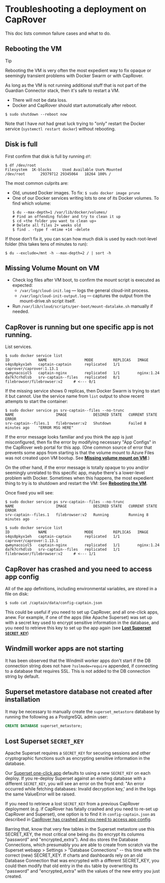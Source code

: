 # Troubleshooting a deployment on CapRover

This doc lists common failure cases and what to do.

## Rebooting the VM

> [!TIP]
> Rebooting the VM is very often the most expedient way to fix opaque or seemingly transient problems
> with Docker Swarm or with CapRover.

As long as the VM is not running additional stuff that is not part of the Guardian Connector stack, then
it's safe to restart a VM.
- There will not be data loss.
- Docker and CapRover should start automatically after reboot.

```
$ sudo shutdown --reboot now
```

Note that I have _not_ had great luck trying to "only" restart the Docker service (`systemctl restart docker`) without rebooting.


## Disk is full

First confirm that disk is full by running `df`:

```
$ df /dev/root
Filesystem 	1K-blocks 	  Used Available Use% Mounted
/dev/root   	29379712 29345064 	18264 100% /
```

The most common culprits are:
* Old, unused Docker images. To fix:
    `$ sudo docker image prune`
* One of our Docker services writing lots to one of its Docker volumes. To find which volume:
    ```
    $ du --max-depth=1 /var/lib/docker/volumes/
    # Find an offending folder and try to clean it up
    $ cd «the folder you want to clean up»
    # Delete all files 2+ weeks old
    $ find . -type f -mtime +14 -delete
    ```

If those don’t fix it, you can scan how much disk is used by each root-level folder (this takes tens of minutes to run):

    $ du --exclude=/mnt -h --max-depth=2 / | sort -h


## Missing Volume Mount on VM

- Check log files after VM boot, to confirm the mount script is executed as expected:
    * `/var/log/cloud-init.log` — logs the general cloud-init process.
    * `/var/log/cloud-init-output.log` — captures the output from the mount-drive.sh script itself.
- Run `/var/lib/cloud/scripts/per-boot/mount-datalake.sh` manually if needed.


## CapRover is running but one specific app is not running.

List services.
```
$ sudo docker service list
ID             NAME                 MODE         REPLICAS   IMAGE
s4qs8pkyx1eh   captain-captain      replicated   1/1        caprover/caprover:1.13.1
qwmynacoiol5   captain-nginx        replicated   1/1        nginx:1.24
da7k7crhdlsb   srv-captain--files   replicated   0/1        filebrowser/filebrowser:v2     # <--- 0/1
```

If the missing service shows 0 replicas, then Docker Swarm is trying to start it but cannot.
Use the service name from `list` output to show recent attempts to start the container:

```
$ sudo docker service ps srv-captain--files --no-trunc
NAME                   IMAGE            DESIRED STATE   CURRENT STATE           ERROR
srv-captain--files.1   filebrowser:v2   Shutdown        Failed 8 minutes ago    "ERROR MSG HERE"
```

If the error message looks familiar and you think the app is just misconfigured, then
fix the error by modifying necessary "App Configs" in the CapRover web portal for this app.
(One common source of error that prevents some apps from starting is that the volume mount to Azure Files
was not created upon VM bootup.  See [**Missing volume mount on VM**](#missing-volume-mount-on-vm).)

On the other hand, if the error message is totally opaque to you and/or seemingly unrelated to this
specific app, maybe there's a lower-level problem with Docker. Sometimes when this happens, the most expedient
thing to try is to shutdown and restart the VM: See [**Rebooting the VM**](#rebooting-the-vm).

Once fixed you will see:

```
$ sudo docker service ps srv-captain--files --no-trunc
NAME                   IMAGE            DESIRED STATE   CURRENT STATE           ERROR
srv-captain--files.1   filebrowser:v2   Running         Running 8 minutes ago   -

$ sudo docker service list
ID             NAME                 MODE         REPLICAS   IMAGE
s4qs8pkyx1eh   captain-captain      replicated   1/1        caprover/caprover:1.13.1
qwmynacoiol5   captain-nginx        replicated   1/1        nginx:1.24
da7k7crhdlsb   srv-captain--files   replicated   1/1        filebrowser/filebrowser:v2     # <--- 1/1
```

## CapRover has crashed and you need to access app config

All of the app definitions, including environmental variables, are stored in a file on disk:

```
$ sudo cat /captain/data/config-captain.json
```

This could be useful if you need to set up CapRover, and all one-click apps, anew.
For example, if one of the apps (like Apache Superset) was set up with a secret key used to encrypt sensitive information in the database, and you need to retrieve this key to set up the app again (see [**Lost Superset `SECRET KEY`**](#lost-superset-secret_key))

## Windmill worker apps are not starting

It has been observed that the Windmill worker apps don't start if the DB connection string does not have `?sslmode=require` appended, if connecting to a database that requires SSL. This is not added to the DB connection string by default.

## Superset metastore database not created after installation

It may be necessary to manually create the `superset_metastore` database by running the following as a PostgreSQL admin user:

```sql
CREATE DATABASE superset_metastore;
```

## Lost Superset `SECRET_KEY`

Apache Superset requires a `SECRET_KEY` for securing sessions and other cryptographic functions such as encrypting sensitive information in the database.

Our [Superset one-click app](one-click-apps/v4/apps/superset-only.yml) defaults to using a new `SECRET_KEY` on each deploy. If you re-deploy Superset against an existing database with a different `SECRET_KEY`, you will see an error on the front end: "An error occurred while fetching databases: Invalid decryption key,' and in the logs the same ValueError will be raised.

If you need to retrieve a lost `SECRET_KEY` from a previous CapRover deployment (e.g. if CapRover has fatally crashed and you need to re-set up CapRover and Superset), one option is to find it in `config-captain.json` as described in [CapRover has crashed and you need to access app config](#caprover-has-crashed-and-you-need-to-access-app-config).

Barring that, know that very few tables in the Superset metastore use this SECRET_KEY, the
most critical one being `dbs` (to encrypt its columns "password" and "encrypted_extra").
And `dbs` stores the Database Connections, which presumably you are able to create from scratch
via the Superset webapp > Settings > "Database Connections" -- this time with the correct (new) SECRET_KEY.
If charts and dashboards rely on an old Database Connection that was encrypted with a different SECRET_KEY,
you could then modify that old entry in the `dbs` table by overwriting its "password" and "encrypted_extra"
with the values of the new entry you just created.
